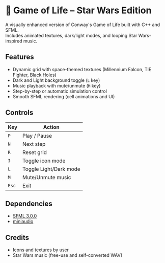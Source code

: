 # 🌌 Game of Life – Star Wars Edition

A visually enhanced version of Conway's Game of Life built with C++ and SFML.  
Includes animated textures, dark/light modes, and looping Star Wars-inspired music.

## Features

- Dynamic grid with space-themed textures (Millennium Falcon, TIE Fighter, Black Holes)
- Dark and Light background toggle (`L` key)
- Music playback with mute/unmute (`M` key)
- Step-by-step or automatic simulation control
- Smooth SFML rendering (cell animations and UI)

## Controls

| Key | Action |
|-----|--------|
| `P` | Play / Pause |
| `N` | Next step |
| `R` | Reset grid |
| `I` | Toggle icon mode |
| `L` | Toggle Light/Dark mode |
| `M` | Mute/Unmute music |
| `Esc` | Exit |

## Dependencies

- [SFML 3.0.0](https://www.sfml-dev.org/)
- [miniaudio](https://github.com/mackron/miniaudio)

## Credits

- Icons and textures by user  
- Star Wars music (free-use and self-converted WAV)

